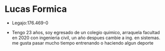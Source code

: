 # Lucas Formica

- Legajo:176.469-0

- Tengo 23 años, soy egresado de un colegio quimico, arraquela facultad en 2020 con ingenieria civil, un año despues cambie a ing. en sistemas.
me gusta pasar mucho tiempo entrenando o haciendo algun deporte 
